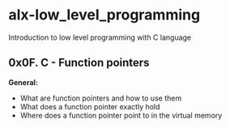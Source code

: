 # alx-low_level_programming
Introduction to low level programming with C language
## 0x0F. C - Function pointers

**General:**
- What are function pointers and how to use them
- What does a function pointer exactly hold
- Where does a function pointer point to in the virtual memory
